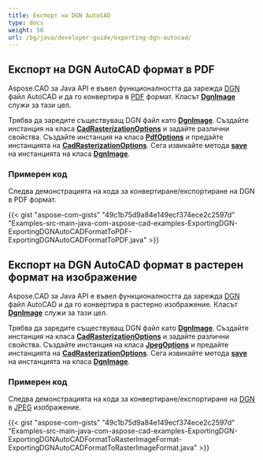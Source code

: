 ```yaml
---
title: Експорт на DGN AutoCAD
type: docs
weight: 50
url: /bg/java/developer-guide/exporting-dgn-autocad/
---
```


## **Експорт на DGN AutoCAD формат в PDF**

Aspose.CAD за Java API е въвел функционалността да зарежда [DGN](https://docs.fileformat.com/cad/dgn/) файл AutoCAD и да го конвертира в [PDF](https://docs.fileformat.com/pdf/) формат. Класът [**DgnImage**](https://reference.aspose.com/cad/java/com.aspose.cad.fileformats.dgn/DgnImage) служи за тази цел.

Трябва да заредите съществуващ DGN файл като [**DgnImage**](https://reference.aspose.com/cad/java/com.aspose.cad.fileformats.dgn/DgnImage). Създайте инстанция на класа [**CadRasterizationOptions**](https://reference.aspose.com/cad/java/com.aspose.cad.imageoptions/CadRasterizationOptions) и задайте различни свойства. Създайте инстанция на класа [**PdfOptions**](https://reference.aspose.com/cad/java/com.aspose.cad.imageoptions/pdfoptions) и предайте инстанцията на [**CadRasterizationOptions**](https://reference.aspose.com/cad/java/com.aspose.cad.imageoptions/CadRasterizationOptions). Сега извикайте метода [**save**](https://reference.aspose.com/cad/java/com.aspose.cad/Image#save--) на инстанцията на класа [**DgnImage**](https://reference.aspose.com/cad/java/com.aspose.cad.fileformats.dgn/DgnImage).

### Примерен код

Следва демонстрацията на кода за конвертиране/експортиране на DGN в PDF формат.

{{< gist "aspose-com-gists" "49c1b75d9a84e149ecf374ece2c2597d" "Examples-src-main-java-com-aspose-cad-examples-ExportingDGN-ExportingDGNAutoCADFormatToPDF-ExportingDGNAutoCADFormatToPDF.java" >}}

## **Експорт на DGN AutoCAD формат в растерен формат на изображение**

Aspose.CAD за Java API е въвел функционалността да зарежда [DGN](https://docs.fileformat.com/cad/dgn/) файл AutoCAD и да го конвертира в растерно изображение. Класът [**DgnImage**](https://reference.aspose.com/cad/java/com.aspose.cad.fileformats.dgn/DgnImage) служи за тази цел.

Трябва да заредите съществуващ DGN файл като [**DgnImage**](https://reference.aspose.com/cad/java/com.aspose.cad.fileformats.dgn/DgnImage). Създайте инстанция на класа [**CadRasterizationOptions**](https://reference.aspose.com/cad/java/com.aspose.cad.imageoptions/CadRasterizationOptions) и задайте различни свойства. Създайте инстанция на класа [**JpegOptions**](https://reference.aspose.com/cad/java/com.aspose.cad.imageoptions/JpegOptions) и предайте инстанцията на [**CadRasterizationOptions**](https://reference.aspose.com/cad/java/com.aspose.cad.imageoptions/CadRasterizationOptions). Сега извикайте метода [**save**](https://reference.aspose.com/cad/java/com.aspose.cad/Image#save--) на инстанцията на класа [**DgnImage**](https://reference.aspose.com/cad/java/com.aspose.cad.fileformats.dgn/DgnImage).

### Примерен код

Следва демонстрацията на кода за конвертиране/експортиране на [DGN](https://docs.fileformat.com/cad/dgn/) в [JPEG](https://docs.fileformat.com/image/jpeg/) изображение.

{{< gist "aspose-com-gists" "49c1b75d9a84e149ecf374ece2c2597d" "Examples-src-main-java-com-aspose-cad-examples-ExportingDGN-ExportingDGNAutoCADFormatToRasterImageFormat-ExportingDGNAutoCADFormatToRasterImageFormat.java" >}}
